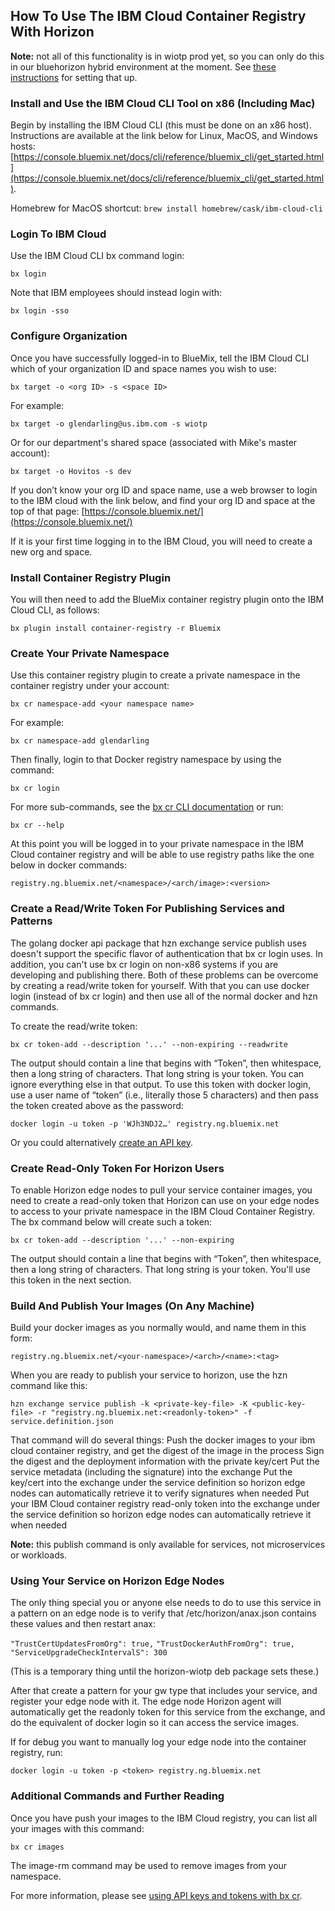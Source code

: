 ## How To Use The IBM Cloud Container Registry With Horizon

**Note:** not all of this functionality is in wiotp prod yet, so you can only do this in our bluehorizon hybrid environment at the moment. See [these instructions](https://docs.google.com/document/d/1_dIH79AKo_ngzbW9teE_x0sRfc8wpfikBqHugQQjKME/edit#heading=h.e9qakpsaxtok) for setting that up.

### Install and Use the IBM Cloud CLI Tool on x86 (Including Mac)
Begin by installing the IBM Cloud CLI (this must be done on an x86 host).  Instructions are available at the link below for Linux, MacOS, and Windows hosts: [https://console.bluemix.net/docs/cli/reference/bluemix_cli/get_started.html](https://console.bluemix.net/docs/cli/reference/bluemix_cli/get_started.html).

Homebrew for MacOS shortcut:
   `brew install homebrew/cask/ibm-cloud-cli`

### Login To IBM Cloud
Use the IBM Cloud CLI bx command login:

   `bx login`
	
Note that IBM employees should instead login with:

   `bx login -sso`

### Configure Organization
Once you have successfully logged-in to BlueMix, tell the IBM Cloud CLI which of your organization ID and space names you wish to use:

   `bx target -o <org ID> -s <space ID>`
	
For example:

   `bx target -o glendarling@us.ibm.com -s wiotp`
	
Or for our department's shared space (associated with Mike's master account):

   `bx target -o Hovitos -s dev`

If you don’t know your org ID and space name, use a web browser to login to the IBM cloud with the link below, and find your org ID and space at the top of that page:
	[https://console.bluemix.net/](https://console.bluemix.net/)

If it is your first time logging in to the IBM Cloud, you will need to create a new org and space.

### Install Container Registry Plugin
You will then need to add the BlueMix container registry plugin onto the IBM Cloud CLI, as follows:

   `bx plugin install container-registry -r Bluemix`
	
### Create Your Private Namespace
Use this container registry plugin to create a private namespace in the container registry under your account:

   `bx cr namespace-add <your namespace name>`
	
For example:

   `bx cr namespace-add glendarling`
	
Then finally, login to that Docker registry namespace by using the command:

   `bx cr login`

For more sub-commands, see the [bx cr CLI documentation](https://console.bluemix.net/docs/services/Registry/registry_cli.html) or run:

   `bx cr --help`

At this point you will be logged in to your private namespace in the IBM Cloud container registry and will be able to use registry paths like the one below in docker commands:

   `registry.ng.bluemix.net/<namespace>/<arch/image>:<version>`

### Create a Read/Write Token For Publishing Services and Patterns
The golang docker api package that hzn exchange service publish uses doesn't support the specific flavor of authentication that bx cr login uses. In addition, you can't use bx cr login on non-x86 systems if you are developing and publishing there. Both of these problems can be overcome by creating a read/write token for yourself. With that you can use docker login (instead of bx cr login) and then use all of the normal docker  and hzn commands.

To create the read/write token:

   `bx cr token-add --description '...' --non-expiring --readwrite`
	
The output should contain a line that begins with “Token”, then whitespace, then a long string of characters.  That long string is your token.  You can ignore everything else in that output.  To use this token with docker login, use a user name of “token” (i.e., literally those 5 characters) and then pass the token created above as the password:

   `docker login -u token -p 'WJh3NDJ2…' registry.ng.bluemix.net`
	

Or you could alternatively [create an API key](https://console.bluemix.net/docs/services/Registry/registry_tokens.html#registry_access).

### Create Read-Only Token For Horizon Users
To enable Horizon edge nodes to pull your service container images, you need to create a read-only token that Horizon can use on your edge nodes to access to your private namespace in the IBM Cloud Container Registry.  The bx command below will create such a token:

   `bx cr token-add --description '...' --non-expiring`

The output should contain a line that begins with “Token”, then whitespace, then a long string of characters.  That long string is your token.  You'll use this token in the next section.

### Build And Publish Your Images (On Any Machine)
Build your docker images as you normally would, and name them in this form:

   `registry.ng.bluemix.net/<your-namespace>/<arch>/<name>:<tag>`
	
When you are ready to publish your service to horizon, use the hzn command like this:

   `hzn exchange service publish -k <private-key-file> -K <public-key-file> -r "registry.ng.bluemix.net:<readonly-token>" -f service.definition.json`

That command will do several things:
Push the docker images to your ibm cloud container registry, and get the digest of the image in the process
Sign the digest and the deployment information with the private key/cert
Put the service metadata (including the signature) into the exchange
Put the key/cert into the exchange under the service definition so horizon edge nodes can automatically retrieve it to verify signatures when needed
Put your IBM Cloud container registry read-only token into the exchange under the service definition so horizon edge nodes can automatically retrieve it when needed

**Note:** this publish command is only available for services, not microservices or workloads.

### Using Your Service on Horizon Edge Nodes
The only thing special you or anyone else needs to do to use this service in a pattern on an edge node is to verify that /etc/horizon/anax.json contains these values and then restart anax:

   `"TrustCertUpdatesFromOrg": true,`
   `"TrustDockerAuthFromOrg": true,`
   `"ServiceUpgradeCheckIntervalS": 300`
    
(This is a temporary thing until the horizon-wiotp deb package sets these.)

After that create a pattern for your gw type that includes your service, and register your edge node with it. The edge node Horizon agent will automatically get the readonly token for this service from the exchange, and do the equivalent of docker login so it can access the service images.

If for debug you want to manually log your edge node into the container registry, run:

   `docker login -u token -p <token> registry.ng.bluemix.net`

### Additional Commands and Further Reading
Once you have push your images to the IBM Cloud registry, you can list all your images with this command:

   `bx cr images`
	
The image-rm command may be used to remove images from your namespace.

For more information, please see [using API keys and tokens with bx cr](https://console.bluemix.net/docs/services/Registry/registry_tokens.html#registry_access).

